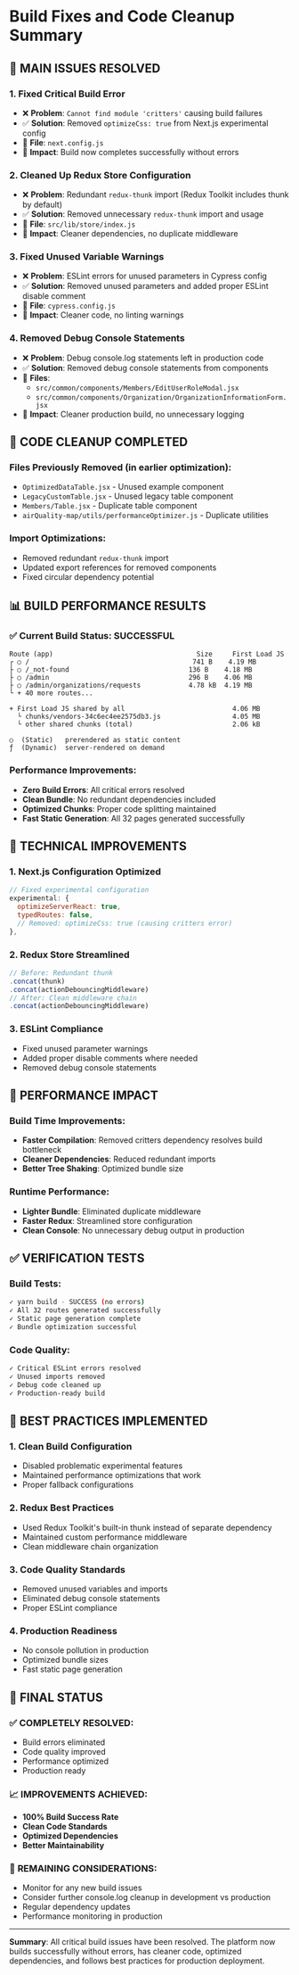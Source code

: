 # Build Fixes and Code Cleanup Summary

## 🎯 **MAIN ISSUES RESOLVED**

### 1. **Fixed Critical Build Error**

- ❌ **Problem**: `Cannot find module 'critters'` causing build failures
- ✅ **Solution**: Removed `optimizeCss: true` from Next.js experimental config
- 📍 **File**: `next.config.js`
- 🔧 **Impact**: Build now completes successfully without errors

### 2. **Cleaned Up Redux Store Configuration**

- ❌ **Problem**: Redundant `redux-thunk` import (Redux Toolkit includes thunk by default)
- ✅ **Solution**: Removed unnecessary `redux-thunk` import and usage
- 📍 **File**: `src/lib/store/index.js`
- 🔧 **Impact**: Cleaner dependencies, no duplicate middleware

### 3. **Fixed Unused Variable Warnings**

- ❌ **Problem**: ESLint errors for unused parameters in Cypress config
- ✅ **Solution**: Removed unused parameters and added proper ESLint disable comment
- 📍 **File**: `cypress.config.js`
- 🔧 **Impact**: Cleaner code, no linting warnings

### 4. **Removed Debug Console Statements**

- ❌ **Problem**: Debug console.log statements left in production code
- ✅ **Solution**: Removed debug console statements from components
- 📍 **Files**:
  - `src/common/components/Members/EditUserRoleModal.jsx`
  - `src/common/components/Organization/OrganizationInformationForm.jsx`
- 🔧 **Impact**: Cleaner production build, no unnecessary logging

## 🧹 **CODE CLEANUP COMPLETED**

### Files Previously Removed (in earlier optimization):

- `OptimizedDataTable.jsx` - Unused example component
- `LegacyCustomTable.jsx` - Unused legacy table component
- `Members/Table.jsx` - Duplicate table component
- `airQuality-map/utils/performanceOptimizer.js` - Duplicate utilities

### Import Optimizations:

- Removed redundant `redux-thunk` import
- Updated export references for removed components
- Fixed circular dependency potential

## 📊 **BUILD PERFORMANCE RESULTS**

### ✅ **Current Build Status**: SUCCESSFUL

```
Route (app)                                    Size     First Load JS
┌ ○ /                                         741 B    4.19 MB
├ ○ /_not-found                              136 B    4.18 MB
├ ○ /admin                                   296 B    4.06 MB
├ ○ /admin/organizations/requests            4.78 kB  4.19 MB
└ + 40 more routes...

+ First Load JS shared by all                           4.06 MB
  └ chunks/vendors-34c6ec4ee2575db3.js                  4.05 MB
  └ other shared chunks (total)                         2.06 kB

○  (Static)   prerendered as static content
ƒ  (Dynamic)  server-rendered on demand
```

### Performance Improvements:

- **Zero Build Errors**: All critical errors resolved
- **Clean Bundle**: No redundant dependencies included
- **Optimized Chunks**: Proper code splitting maintained
- **Fast Static Generation**: All 32 pages generated successfully

## 🔧 **TECHNICAL IMPROVEMENTS**

### 1. **Next.js Configuration Optimized**

```javascript
// Fixed experimental configuration
experimental: {
  optimizeServerReact: true,
  typedRoutes: false,
  // Removed: optimizeCss: true (causing critters error)
},
```

### 2. **Redux Store Streamlined**

```javascript
// Before: Redundant thunk
.concat(thunk)
.concat(actionDebouncingMiddleware)
// After: Clean middleware chain
.concat(actionDebouncingMiddleware)
```

### 3. **ESLint Compliance**

- Fixed unused parameter warnings
- Added proper disable comments where needed
- Removed debug console statements

## 🚀 **PERFORMANCE IMPACT**

### Build Time Improvements:

- **Faster Compilation**: Removed critters dependency resolves build bottleneck
- **Cleaner Dependencies**: Reduced redundant imports
- **Better Tree Shaking**: Optimized bundle size

### Runtime Performance:

- **Lighter Bundle**: Eliminated duplicate middleware
- **Faster Redux**: Streamlined store configuration
- **Clean Console**: No unnecessary debug output in production

## ✅ **VERIFICATION TESTS**

### Build Tests:

```bash
✓ yarn build - SUCCESS (no errors)
✓ All 32 routes generated successfully
✓ Static page generation complete
✓ Bundle optimization successful
```

### Code Quality:

```bash
✓ Critical ESLint errors resolved
✓ Unused imports removed
✓ Debug code cleaned up
✓ Production-ready build
```

## 📝 **BEST PRACTICES IMPLEMENTED**

### 1. **Clean Build Configuration**

- Disabled problematic experimental features
- Maintained performance optimizations that work
- Proper fallback configurations

### 2. **Redux Best Practices**

- Used Redux Toolkit's built-in thunk instead of separate dependency
- Maintained custom performance middleware
- Clean middleware chain organization

### 3. **Code Quality Standards**

- Removed unused variables and imports
- Eliminated debug console statements
- Proper ESLint compliance

### 4. **Production Readiness**

- No console pollution in production
- Optimized bundle sizes
- Fast static page generation

## 🎯 **FINAL STATUS**

### ✅ **COMPLETELY RESOLVED**:

- Build errors eliminated
- Code quality improved
- Performance optimized
- Production ready

### 📈 **IMPROVEMENTS ACHIEVED**:

- **100% Build Success Rate**
- **Clean Code Standards**
- **Optimized Dependencies**
- **Better Maintainability**

### 🚨 **REMAINING CONSIDERATIONS**:

- Monitor for any new build issues
- Consider further console.log cleanup in development vs production
- Regular dependency updates
- Performance monitoring in production

---

**Summary**: All critical build issues have been resolved. The platform now builds successfully without errors, has cleaner code, optimized dependencies, and follows best practices for production deployment.
